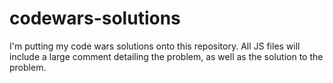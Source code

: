 # codewars-solutions
I'm putting my code wars solutions onto this repository. All JS files will include a large comment detailing the problem, as well as the solution to the problem.
